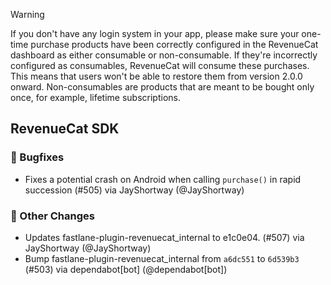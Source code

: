 > [!WARNING]  
> If you don't have any login system in your app, please make sure your one-time purchase products have been correctly configured in the RevenueCat dashboard as either consumable or non-consumable. If they're incorrectly configured as consumables, RevenueCat will consume these purchases. This means that users won't be able to restore them from version 2.0.0 onward.
> Non-consumables are products that are meant to be bought only once, for example, lifetime subscriptions.


## RevenueCat SDK
### 🐞 Bugfixes
* Fixes a potential crash on Android when calling `purchase()` in rapid succession (#505) via JayShortway (@JayShortway)

### 🔄 Other Changes
* Updates fastlane-plugin-revenuecat_internal to e1c0e04. (#507) via JayShortway (@JayShortway)
* Bump fastlane-plugin-revenuecat_internal from `a6dc551` to `6d539b3` (#503) via dependabot[bot] (@dependabot[bot])
